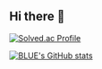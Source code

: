 ## Hi there 👋

<!--
**nowoclock/nowoclock** is a ✨ _special_ ✨ repository because its `README.md` (this file) appears on your GitHub profile.

Here are some ideas to get you started:

- 🔭 I’m currently working on ...
- 🌱 I’m currently learning ...
- 👯 I’m looking to collaborate on ...
- 🤔 I’m looking for help with ...
- 💬 Ask me about ...
- 📫 How to reach me: ...
- 😄 Pronouns: ...
- ⚡ Fun fact: ...
-->

[![Solved.ac Profile](http://mazassumnida.wtf/api/v2/generate_badge?boj=clock1998)](https://solved.ac/clock1998/)

[![BLUE's GitHub stats](https://github-readme-stats.vercel.app/api?username=clock1998)](https://github.com/clock1998/github-readme-stats)
